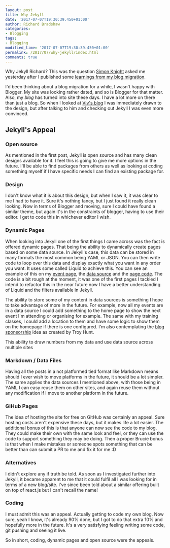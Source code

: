 ```yaml
---
layout: post
title: Why Jekyll
date: '2017-07-07T19:30:39.450+01:00'
author: Richard Bradshaw
categories: 
- Blogging
tags:
- Blogging
modified_time: '2017-07-07T19:30:39.450+01:00'
permalink: /2017/07/why-jekyll/index.html
comments: true
---
```

Why Jekyll Richard? This was the question [Simon Knight](http://sjpknight.com/) asked me yesterday after I published some [learnings from my blog migration](https://thefriendlytester.co.uk/2017/07/ten-insights-from-my-blog-migration/index.html).

I'd been thinking about a blog migration for a while, I wasn't happy with Blogger. My site was looking rather dated, and so is Blogger for that matter. Also, my _blog_ has turned into site these days. I have a lot more on there than just a blog. So when I looked at [Viv's blog](http://vivrichards.co.uk) I was immediately drawn to the design, but after talking to him and checking out Jekyll I was even more convinced.

## Jekyll's Appeal
### Open source
As mentioned in the first post, Jekyll is open source and has many clean designs available for it. I feel this is going to give me more options in the future. I'll be able to find packages from others as well as looking at coding something myself if I have specific needs I can find an existing package for.

### Design
I don't know what it is about this design, but when I saw it, it was clear to me I had to have it. Sure it's nothing fancy, but I just found it really clean looking. Now in terms of Blogger and moving, sure I could have found a similar theme, but again it's in the constraints of blogger, having to use their editor. I get to code this in whichever editor I wish.

### Dynamic Pages
When looking into Jekyll one of the first things I came across was the fact is offered dynamic pages. That being the ability to dynamically create pages based on some data source. In Jekyll's case, this data can be stored in many formats the most common being YAML or JSON. You can then write code to loop over this data and display exactly what you want in any order you want. It uses some called Liquid to achieve this. You can see an example of this on my [event page]({{site.url}}/events), the [data source](https://github.com/FriendlyTester/friendlytester.github.io/blob/master/_data/conferences.yml) and the [page code](https://github.com/FriendlyTester/friendlytester.github.io/blob/master/events.html). The code is a bit rough at the moment, it was one of the first pages I tackled I intend to refactor this in the near future now I have a better understanding of Liquid and the filters available in Jekyll.

The ability to store some of my content in data sources is something I hope to take advantage of more in the future. For example, now all my events are in a data source I could add something to the home page to show the next event I'm attending or organising for example. The same with my training classes, I could add a location to them and have some logic to show them on the homepage if there is one configured. I'm also contemplating the [blog sponsorship](https://www.troyhunt.com/im-now-offering-sponsorship-of-this-blog/) idea as created by Troy Hunt.

This ability to draw numbers from my data and use data source across multiple sites 

### Markdown / Data Files
Having all the posts in a not platformed tied format like Markdown means should I ever wish to move platforms in the future, it should be a lot simpler. The same applies the data sources I mentioned above, with those being in YAML I can easy reuse them on other sites, and again reuse them without any modification if I move to another platform in the future. 

### GiHub Pages
The idea of hosting the site for free on GitHub was certainly an appeal. Sure hosting costs aren't expensive these days, but it makes life a lot easier. The additional bonus of this is that anyone can now see the code to my blog. They could make their own with the same look and feel, or they can use the code to support something they may be doing.
Then a proper Brucie bonus is that when I make mistakes or someone spots something that can be better than can submit a PR to me and fix it for me :D

### Alternatives
I didn't explore any if truth be told. As soon as I investigated further into Jekyll, it became apparent to me that it could fulfil all I was looking for in terms of a new blog/site. I've since been told about a similar offering built on top of react.js but I can't recall the name!

### Coding
I must admit this was an appeal. Actually getting to code my own blog. Now sure, yeah I know, it's already 90% done, but I got to do that extra 10% and hopefully more in the future. It's a very satisfying feeling writing some code, git pushing and seeing it live. 

So in short, coding, dynamic pages and open source were the appeals. 
